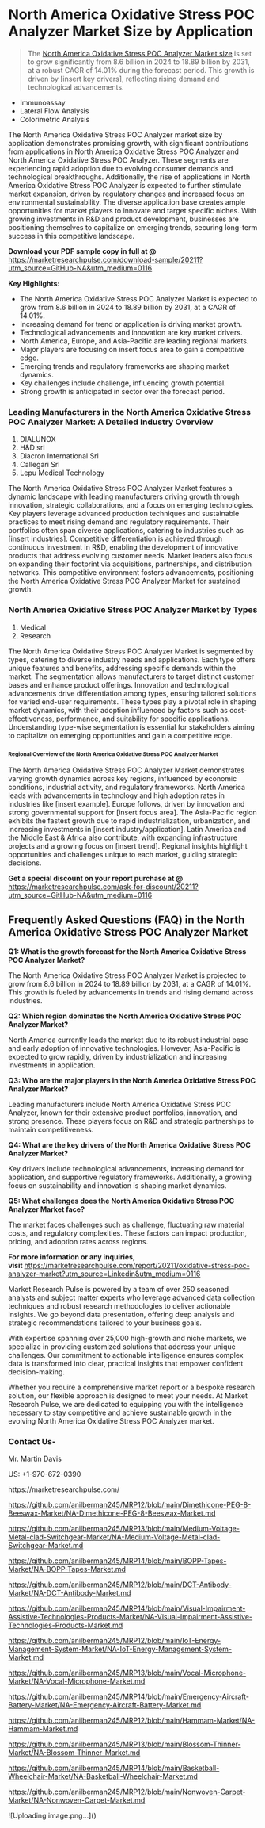 <h1>North America Oxidative Stress POC Analyzer Market&nbsp;Size by Application</h1><blockquote><p>The <a href="https://marketresearchpulse.com/download-sample/20211?utm_source=GitHub-NA&amp;utm_medium=0116">North America Oxidative Stress POC Analyzer Market size</a> is set to grow significantly from 8.6 billion in 2024 to 18.89 billion by 2031, at a robust CAGR of 14.01% during the forecast period. This growth is driven by [insert key drivers], reflecting rising demand and technological advancements.</p></blockquote><ul><li>Immunoassay<li> Lateral Flow Analysis<li> Colorimetric Analysis</li></ul><p>The North America Oxidative Stress POC Analyzer market size by application demonstrates promising growth, with significant contributions from applications in North America Oxidative Stress POC Analyzer and North America Oxidative Stress POC Analyzer. These segments are experiencing rapid adoption due to evolving consumer demands and technological breakthroughs. Additionally, the rise of applications in North America Oxidative Stress POC Analyzer is expected to further stimulate market expansion, driven by regulatory changes and increased focus on environmental sustainability. The diverse application base creates ample opportunities for market players to innovate and target specific niches. With growing investments in R&D and product development, businesses are positioning themselves to capitalize on emerging trends, securing long-term success in this competitive landscape.</p><p><strong>Download your PDF sample copy in full at @ </strong><a href="https://marketresearchpulse.com/download-sample/20211?utm_source=GitHub-NA&amp;utm_medium=0116">https://marketresearchpulse.com/download-sample/20211?utm_source=GitHub-NA&amp;utm_medium=0116</a></p><p><strong>Key Highlights: </strong></p><ul><li>The North America Oxidative Stress POC Analyzer Market is expected to grow from 8.6 billion in 2024 to 18.89 billion by 2031, at a CAGR of 14.01%.</li><li>Increasing demand for trend or application is driving market growth.</li><li>Technological advancements and innovation are key market drivers.</li><li>North America, Europe, and Asia-Pacific are leading regional markets.</li><li>Major players are focusing on insert focus area to gain a competitive edge.</li><li>Emerging trends and regulatory frameworks are shaping market dynamics.</li><li>Key challenges include challenge, influencing growth potential.</li><li>Strong growth is anticipated in sector over the forecast period.</li></ul><h3>Leading Manufacturers in the North America Oxidative Stress POC Analyzer Market: A Detailed Industry Overview</h3><ol><li>DIALUNOX</li><li>H&D srl</li><li>Diacron International Srl</li><li>Callegari Srl</li><li>Lepu Medical Technology</li></ol><div class="flex max-w-full flex-col flex-grow"><div class="min-h-8 text-message flex w-full flex-col items-end gap-2 whitespace-normal break-words [.text-message+&amp;]:mt-5" dir="auto" data-message-author-role="assistant" data-message-id="fd8432e4-4910-450d-b182-61b7bfb0a01f" data-message-model-slug="gpt-4o"><div class="flex w-full flex-col gap-1 empty:hidden first:pt-[3px]"><div class="markdown prose w-full break-words dark:prose-invert light"><p>The North America Oxidative Stress POC Analyzer Market features a dynamic landscape with leading manufacturers driving growth through innovation, strategic collaborations, and a focus on emerging technologies. Key players leverage advanced production techniques and sustainable practices to meet rising demand and regulatory requirements. Their portfolios often span diverse applications, catering to industries such as [insert industries]. Competitive differentiation is achieved through continuous investment in R&amp;D, enabling the development of innovative products that address evolving customer needs. Market leaders also focus on expanding their footprint via acquisitions, partnerships, and distribution networks. This competitive environment fosters advancements, positioning the North America Oxidative Stress POC Analyzer Market for sustained growth.</p></div></div></div></div><h3>North America Oxidative Stress POC Analyzer Market by Types</h3><ol><li>Medical<li> Research</li></ol><div class="flex max-w-full flex-col flex-grow"><div class="min-h-8 text-message flex w-full flex-col items-end gap-2 whitespace-normal break-words [.text-message+&amp;]:mt-5" dir="auto" data-message-author-role="assistant" data-message-id="084470be-0bb7-4664-bddf-5156b4f41249" data-message-model-slug="gpt-4o-mini"><div class="flex w-full flex-col gap-1 empty:hidden first:pt-[3px]"><div class="markdown prose w-full break-words dark:prose-invert light"><p>The North America Oxidative Stress POC Analyzer Market is segmented by types, catering to diverse industry needs and applications. Each type offers unique features and benefits, addressing specific demands within the market. The segmentation allows manufacturers to target distinct customer bases and enhance product offerings. Innovation and technological advancements drive differentiation among types, ensuring tailored solutions for varied end-user requirements. These types play a pivotal role in shaping market dynamics, with their adoption influenced by factors such as cost-effectiveness, performance, and suitability for specific applications. Understanding type-wise segmentation is essential for stakeholders aiming to capitalize on emerging opportunities and gain a competitive edge.</p></div></div></div></div><h3><span style="font-size: 11px;">Regional Overview of the North America Oxidative Stress POC Analyzer Market</span></h3><div class="flex max-w-full flex-col flex-grow"><div class="min-h-8 text-message flex w-full flex-col items-end gap-2 whitespace-normal break-words [.text-message+&amp;]:mt-5" dir="auto" data-message-author-role="assistant" data-message-id="e9038762-ce64-4e30-91c9-9bd413514231" data-message-model-slug="gpt-4o-mini"><div class="flex w-full flex-col gap-1 empty:hidden first:pt-[3px]"><div class="markdown prose w-full break-words dark:prose-invert light"><p>The North America Oxidative Stress POC Analyzer Market demonstrates varying growth dynamics across key regions, influenced by economic conditions, industrial activity, and regulatory frameworks. North America leads with advancements in technology and high adoption rates in industries like [insert example]. Europe follows, driven by innovation and strong governmental support for [insert focus area]. The Asia-Pacific region exhibits the fastest growth due to rapid industrialization, urbanization, and increasing investments in [insert industry/application]. Latin America and the Middle East &amp; Africa also contribute, with expanding infrastructure projects and a growing focus on [insert trend]. Regional insights highlight opportunities and challenges unique to each market, guiding strategic decisions.</p></div></div></div></div><p><strong>Get a special discount on your report purchase at @ </strong><a href="https://marketresearchpulse.com/ask-for-discount/20211?utm_source=GitHub-NA&amp;utm_medium=0116">https://marketresearchpulse.com/ask-for-discount/20211?utm_source=GitHub-NA&amp;utm_medium=0116</a></p><h2>Frequently Asked Questions (FAQ) in the North America Oxidative Stress POC Analyzer Market</h2><p><strong>Q1: What is the growth forecast for the North America Oxidative Stress POC Analyzer Market?</strong></p><p>The North America Oxidative Stress POC Analyzer Market is projected to grow from 8.6 billion in 2024 to 18.89 billion by 2031, at a CAGR of 14.01%. This growth is fueled by advancements in trends and rising demand across industries.</p><p><strong>Q2: Which region dominates the North America Oxidative Stress POC Analyzer Market?</strong></p><p>North America currently leads the market due to its robust industrial base and early adoption of innovative technologies. However, Asia-Pacific is expected to grow rapidly, driven by industrialization and increasing investments in application.</p><p><strong>Q3: Who are the major players in the North America Oxidative Stress POC Analyzer Market?</strong></p><p>Leading manufacturers include North America Oxidative Stress POC Analyzer, known for their extensive product portfolios, innovation, and strong presence. These players focus on R&amp;D and strategic partnerships to maintain competitiveness.</p><p><strong>Q4: What are the key drivers of the North America Oxidative Stress POC Analyzer Market?</strong></p><p>Key drivers include technological advancements, increasing demand for application, and supportive regulatory frameworks. Additionally, a growing focus on sustainability and innovation is shaping market dynamics.</p><p><strong>Q5: What challenges does the North America Oxidative Stress POC Analyzer Market face?</strong></p><p>The market faces challenges such as challenge, fluctuating raw material costs, and regulatory complexities. These factors can impact production, pricing, and adoption rates across regions.</p><p><strong>For more information or any inquiries, visit&nbsp;</strong><a href="https://marketresearchpulse.com/report/20211/oxidative-stress-poc-analyzer-market?utm_source=Linkedin&utm_medium=0116">https://marketresearchpulse.com/report/20211/oxidative-stress-poc-analyzer-market?utm_source=Linkedin&utm_medium=0116</a></p><p>Market Research Pulse is powered by a team of over 250 seasoned analysts and subject matter experts who leverage advanced data collection techniques and robust research methodologies to deliver actionable insights. We go beyond data presentation, offering deep analysis and strategic recommendations tailored to your business goals.</p><p>With expertise spanning over 25,000 high-growth and niche markets, we specialize in providing customized solutions that address your unique challenges. Our commitment to actionable intelligence ensures complex data is transformed into clear, practical insights that empower confident decision-making.</p><p>Whether you require a comprehensive market report or a bespoke research solution, our flexible approach is designed to meet your needs. At Market Research Pulse, we are dedicated to equipping you with the intelligence necessary to stay competitive and achieve sustainable growth in the evolving North America Oxidative Stress POC Analyzer market.</p><h3><strong>Contact Us-</strong></h3><p>Mr. Martin Davis</p><p>US: +1-970-672-0390</p><p>https://marketresearchpulse.com/</p><p><a href="https://github.com/anilberman245/MRP12/blob/main/Dimethicone-PEG-8-Beeswax-Market/NA-Dimethicone-PEG-8-Beeswax-Market.md">https://github.com/anilberman245/MRP12/blob/main/Dimethicone-PEG-8-Beeswax-Market/NA-Dimethicone-PEG-8-Beeswax-Market.md</a></p><p><a href="https://github.com/anilberman245/MRP13/blob/main/Medium-Voltage-Metal-clad-Switchgear-Market/NA-Medium-Voltage-Metal-clad-Switchgear-Market.md">https://github.com/anilberman245/MRP13/blob/main/Medium-Voltage-Metal-clad-Switchgear-Market/NA-Medium-Voltage-Metal-clad-Switchgear-Market.md</a></p><p><a href="https://github.com/anilberman245/MRP14/blob/main/BOPP-Tapes-Market/NA-BOPP-Tapes-Market.md">https://github.com/anilberman245/MRP14/blob/main/BOPP-Tapes-Market/NA-BOPP-Tapes-Market.md</a></p><p><a href="https://github.com/anilberman245/MRP12/blob/main/DCT-Antibody-Market/NA-DCT-Antibody-Market.md">https://github.com/anilberman245/MRP12/blob/main/DCT-Antibody-Market/NA-DCT-Antibody-Market.md</a></p><p><a href="https://github.com/anilberman245/MRP14/blob/main/Visual-Impairment-Assistive-Technologies-Products-Market/NA-Visual-Impairment-Assistive-Technologies-Products-Market.md">https://github.com/anilberman245/MRP14/blob/main/Visual-Impairment-Assistive-Technologies-Products-Market/NA-Visual-Impairment-Assistive-Technologies-Products-Market.md</a></p><p><a href="https://github.com/anilberman245/MRP12/blob/main/IoT-Energy-Management-System-Market/NA-IoT-Energy-Management-System-Market.md">https://github.com/anilberman245/MRP12/blob/main/IoT-Energy-Management-System-Market/NA-IoT-Energy-Management-System-Market.md</a></p><p><a href="https://github.com/anilberman245/MRP13/blob/main/Vocal-Microphone-Market/NA-Vocal-Microphone-Market.md">https://github.com/anilberman245/MRP13/blob/main/Vocal-Microphone-Market/NA-Vocal-Microphone-Market.md</a></p><p><a href="https://github.com/anilberman245/MRP14/blob/main/Emergency-Aircraft-Battery-Market/NA-Emergency-Aircraft-Battery-Market.md">https://github.com/anilberman245/MRP14/blob/main/Emergency-Aircraft-Battery-Market/NA-Emergency-Aircraft-Battery-Market.md</a></p><p><a href="https://github.com/anilberman245/MRP12/blob/main/Hammam-Market/NA-Hammam-Market.md">https://github.com/anilberman245/MRP12/blob/main/Hammam-Market/NA-Hammam-Market.md</a></p><p><a href="https://github.com/anilberman245/MRP13/blob/main/Blossom-Thinner-Market/NA-Blossom-Thinner-Market.md">https://github.com/anilberman245/MRP13/blob/main/Blossom-Thinner-Market/NA-Blossom-Thinner-Market.md</a></p><p><a href="https://github.com/anilberman245/MRP14/blob/main/Basketball-Wheelchair-Market/NA-Basketball-Wheelchair-Market.md">https://github.com/anilberman245/MRP14/blob/main/Basketball-Wheelchair-Market/NA-Basketball-Wheelchair-Market.md</a></p><p><a href="https://github.com/anilberman245/MRP12/blob/main/Nonwoven-Carpet-Market/NA-Nonwoven-Carpet-Market.md">https://github.com/anilberman245/MRP12/blob/main/Nonwoven-Carpet-Market/NA-Nonwoven-Carpet-Market.md</a></p>
![Uploading image.png…]()
